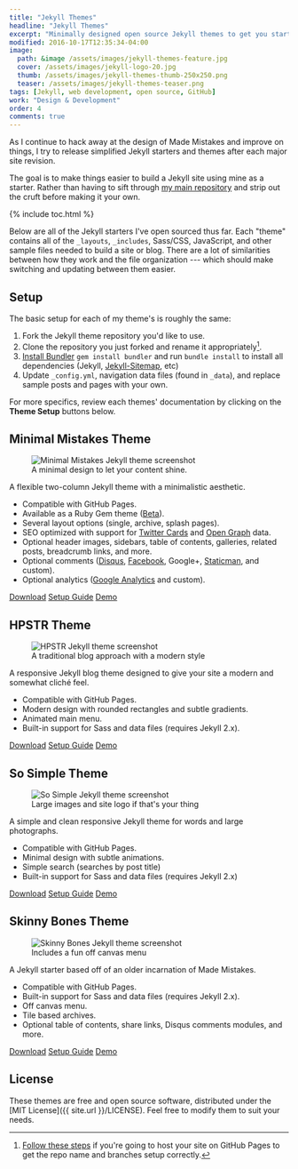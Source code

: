 ```yaml
---
title: "Jekyll Themes"
headline: "Jekyll Themes"
excerpt: "Minimally designed open source Jekyll themes to get you started with hosting a Jekyll site on GitHub Pages --- for free!"
modified: 2016-10-17T12:35:34-04:00
image: 
  path: &image /assets/images/jekyll-themes-feature.jpg
  cover: /assets/images/jekyll-logo-20.jpg
  thumb: /assets/images/jekyll-themes-thumb-250x250.png
  teaser: /assets/images/jekyll-themes-teaser.png
tags: [Jekyll, web development, open source, GitHub]
work: "Design & Development"
order: 4
comments: true
---
```


As I continue to hack away at the design of Made Mistakes and improve on things, I try to release simplified Jekyll starters and themes after each major site revision.

The goal is to make things easier to build a Jekyll site using mine as a starter. Rather than having to sift through [my main repository](https://github.com/mmistakes/made-mistakes-jekyll) and strip out the cruft before making it your own.

{% include toc.html %}

Below are all of the Jekyll starters I've open sourced thus far. Each "theme" contains all of the `_layouts`, `_includes`, Sass/CSS, JavaScript, and other sample files needed to build a site or blog. There are a lot of similarities between how they work and the file organization --- which should make switching and updating between them easier.

## Setup

The basic setup for each of my theme's is roughly the same:

  1. Fork the Jekyll theme repository you'd like to use.
  2. Clone the repository you just forked and rename it appropriately[^github-pages].
  3. [Install Bundler](http://bundler.io) `gem install bundler` and run `bundle install` to install all dependencies (Jekyll, [Jekyll-Sitemap](https://github.com/jekyll/jekyll-sitemap), etc)
  4. Update `_config.yml`, navigation data files (found in `_data`), and replace sample posts and pages with your own.

[^github-pages]: [Follow these steps](http://jekyllrb.com/docs/github-pages/) if you're going to host your site on GitHub Pages to get the repo name and branches setup correctly.

For more specifics, review each themes' documentation by clicking on the **Theme Setup** buttons below.

## Minimal Mistakes Theme

<figure>
  <img src="{{ site.url }}/assets/images/minimal-mistakes-3-feature.jpg" alt="Minimal Mistakes Jekyll theme screenshot">
  <figcaption>A minimal design to let your content shine.</figcaption>
</figure>

A flexible two-column Jekyll theme with a minimalistic aesthetic.

  - Compatible with GitHub Pages.
  - Available as a Ruby Gem theme ([Beta](https://mmistakes.github.io/minimal-mistakes/jekyll/gemified-theme-beta/)).
  - Several layout options (single, archive, splash pages).
  - SEO optimized with support for [Twitter Cards](https://dev.twitter.com/cards/overview) and [Open Graph](http://ogp.me/) data.
  - Optional header images, sidebars, table of contents, galleries, related posts, breadcrumb links, and more.
  - Optional comments ([Disqus](https://disqus.com/), [Facebook](https://developers.facebook.com/docs/plugins/comments), Google+, [Staticman](https://staticman.net/), and custom).
  - Optional analytics ([Google Analytics](https://www.google.com/analytics/) and custom).

<div markdown="0">
  <a href="https://github.com/mmistakes/minimal-mistakes/archive/master.zip" class="btn btn--info">Download</a>
  <a href="https://mmistakes.github.io/minimal-mistakes/docs/quick-start-guide/" class="btn">Setup Guide</a>
  <a href="https://mmistakes.github.io/minimal-mistakes" class="btn">Demo</a>
</div>

## HPSTR Theme

<figure>
  <img src="{{ site.url }}/assets/images/hpstr-preview-feature-2015.jpg" alt="HPSTR Jekyll theme screenshot">
  <figcaption>A traditional blog approach with a modern style</figcaption>
</figure>

A responsive Jekyll blog theme designed to give your site a modern and somewhat cliché feel.

  - Compatible with GitHub Pages.
  - Modern design with rounded rectangles and subtle gradients.
  - Animated main menu.
  - Built-in support for Sass and data files (requires Jekyll 2.x).

<div markdown="0">
  <a href="https://github.com/mmistakes/hpstr-jekyll-theme/archive/master.zip" class="btn btn--info">Download</a>
  <a href="https://mmistakes.github.io/hpstr-jekyll-theme/theme-setup/" class="btn">Setup Guide</a>
  <a href="https://mmistakes.github.io/hpstr-jekyll-theme/" class="btn">Demo</a>
</div>

## So Simple Theme

<figure>
  <img src="{{ site.url }}/assets/images/so-simple-theme-feature-2015.jpg" alt="So Simple Jekyll theme screenshot">
  <figcaption>Large images and site logo if that's your thing</figcaption>
</figure>

A simple and clean responsive Jekyll theme for words and large photographs.

  - Compatible with GitHub Pages.
  - Minimal design with subtle animations.
  - Simple search (searches by post title)
  - Built-in support for Sass and data files (requires Jekyll 2.x)

<div markdown="0">
  <a href="https://github.com/mmistakes/so-simple-theme/archive/master.zip" class="btn btn--info">Download</a>
  <a href="https://mmistakes.github.io/so-simple-theme/theme-setup/" class="btn">Setup Guide</a>
  <a href="https://mmistakes.github.io/so-simple-theme" class="btn">Demo</a>
</div>

## Skinny Bones Theme

<figure>
	<img src="{{ site.url }}/assets/images/skinny-bones-preview-feature.jpg" alt="Skinny Bones Jekyll theme screenshot">
	<figcaption>Includes a fun off canvas menu</figcaption> 
</figure>

A Jekyll starter based off of an older incarnation of Made Mistakes.

  - Compatible with GitHub Pages.
  - Built-in support for Sass and data files (requires Jekyll 2.x).
  - Off canvas menu.
  - Tile based archives.
  - Optional table of contents, share links, Disqus comments modules, and more.

<div markdown="0">
	<a href="https://github.com/mmistakes/skinny-bones-jekyll/archive/master.zip" class="btn btn--info">Download</a>
	<a href="https://mmistakes.github.io/skinny-bones-jekyll/getting-started/" class="btn">Setup Guide</a>
  <a href="https://mmistakes.github.io/skinny-bones-jekyll/" class="btn">Demo</a>
</div>

## License

These themes are free and open source software, distributed under the [MIT License]({{ site.url }}/LICENSE). Feel free to modify them to suit your needs.
